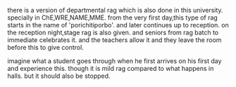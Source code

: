 there is a version of departmental rag which is also done in this university. specially in ChE‚WRE‚NAME‚MME. from the very first day‚this type of rag starts in the name of 'porichitiporbo'. and later continues up to reception. on the reception night‚stage rag is also given. and seniors from rag batch to immediate celebrates it. and the teachers allow it and they leave the room before this to give control. 
imagine what a student goes through when he first arrives on his first day and experience this. though it is mild rag compared to what happens in halls. but it should also be stopped. 